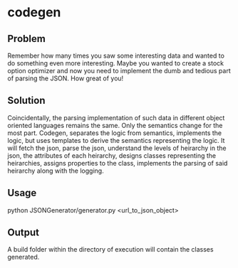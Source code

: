 # codegen

## Problem
Remember how many times you saw some interesting data and wanted to do something even more interesting. Maybe you wanted to create a stock option optimizer and now you need to implement the dumb and tedious part of parsing the JSON. How great of you!

## Solution
Coincidentally, the parsing implementation of such data in different object oriented languages remains the same. Only the semantics change for the most part. Codegen, separates the logic from semantics, implements the logic, but uses templates to derive the semantics representing the logic. It will fetch the json, parse the json, understand the levels of heirarchy in the json, the attributes of each heirarchy, designs classes representing the heirarchies, assigns properties to the class, implements the parsing of said heirarchy along with the logging.

## Usage
python JSONGenerator/generator.py <url_to_json_object> 

## Output
A build folder within the directory of execution will contain the classes generated.
